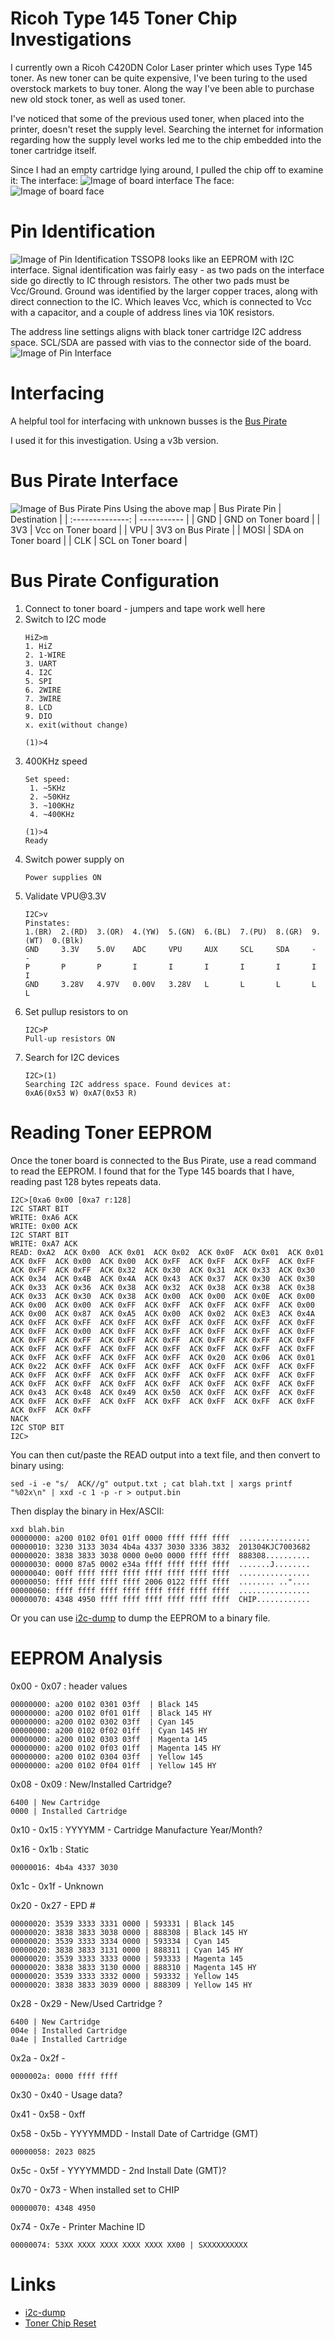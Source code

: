 # Ricoh Type 145 Toner Chip Investigations
I currently own a Ricoh C420DN Color Laser printer which uses Type 145 toner.  As new toner can be quite expensive, I've been turing to the used overstock markets to buy toner.  Along the way I've been able to purchase new old stock toner, as well as used toner.

I've noticed that some of the previous used toner, when placed into the printer, doesn't reset the supply level.  Searching the internet for information regarding how the supply level works led me to the chip embedded into the toner cartridge itself.  

Since I had an empty cartridge lying around, I pulled the chip off to examine it:
The interface:
![Image of board interface](images/ricohtype145boardinterface.jpg)
The face:
![Image of board face](images/ricohtype145boardface.jpg)

# Pin Identification
![Image of Pin Identification](images/ricohtype145boardident.jpg)
TSSOP8 looks like an EEPROM with I2C interface.  Signal identification was fairly easy - as two pads on the interface side go directly to IC through resistors.  The other two pads must be Vcc/Ground.  Ground was identified by the larger copper traces, along with direct connection to the IC.  Which leaves Vcc, which is connected to Vcc with a capacitor, and a couple of address lines via 10K resistors.  

The address line settings aligns with black toner cartridge I2C address space. SCL/SDA are passed with vias to the connector side of the board.  
![Image of Pin Interface](images/ricohtype145boardinterfaceident.jpg)

# Interfacing 
A helpful tool for interfacing with unknown busses is the [Bus Pirate](http://dangerousprototypes.com/docs/Bus_Pirate) 

I used it for this investigation.  Using a v3b version. 

# Bus Pirate Interface
![Image of Bus Pirate Pins](images/Bp-cable-color.png)
Using the above map
| Bus Pirate Pin | Destination |
| :--------------: | ----------- |
| GND            | GND on Toner board |
| 3V3            | Vcc on Toner board |
| VPU            | 3V3 on Bus Pirate |
| MOSI           | SDA on Toner board |
| CLK            | SCL on Toner board |

# Bus Pirate Configuration
<ol>
<li>Connect to toner board - jumpers and tape work well here</li>
<li>Switch to I2C mode

```
HiZ>m
1. HiZ
2. 1-WIRE
3. UART
4. I2C
5. SPI
6. 2WIRE
7. 3WIRE
8. LCD
9. DIO
x. exit(without change)

(1)>4
```
</li>
<li>400KHz speed

```
Set speed:
 1. ~5KHz
 2. ~50KHz
 3. ~100KHz
 4. ~400KHz

(1)>4
Ready
```
</li>
<li>Switch power supply on

```I2C>W
Power supplies ON
```
</li>
<li>Validate VPU@3.3V

```
I2C>v
Pinstates:
1.(BR)  2.(RD)  3.(OR)  4.(YW)  5.(GN)  6.(BL)  7.(PU)  8.(GR)  9.(WT)  0.(Blk)
GND     3.3V    5.0V    ADC     VPU     AUX     SCL     SDA     -       -
P       P       P       I       I       I       I       I       I       I
GND     3.28V   4.97V   0.00V   3.28V   L       L       L       L       L
```
</li>
<li>Set pullup resistors to on

```
I2C>P
Pull-up resistors ON
```
</li>
<li>Search for I2C devices

```
I2C>(1)
Searching I2C address space. Found devices at:
0xA6(0x53 W) 0xA7(0x53 R)
```
</li>
</ol>

# Reading Toner EEPROM
Once the toner board is connected to the Bus Pirate, use a read command to read the EEPROM.  I found that for the Type 145 boards that I have, reading past 128 bytes repeats data.
```
I2C>[0xa6 0x00 [0xa7 r:128]
I2C START BIT
WRITE: 0xA6 ACK
WRITE: 0x00 ACK
I2C START BIT
WRITE: 0xA7 ACK
READ: 0xA2  ACK 0x00  ACK 0x01  ACK 0x02  ACK 0x0F  ACK 0x01  ACK 0x01  ACK 0xFF  ACK 0x00  ACK 0x00  ACK 0xFF  ACK 0xFF  ACK 0xFF  ACK 0xFF  ACK 0xFF  ACK 0xFF  ACK 0x32  ACK 0x30  ACK 0x31  ACK 0x33  ACK 0x30  ACK 0x34  ACK 0x4B  ACK 0x4A  ACK 0x43  ACK 0x37  ACK 0x30  ACK 0x30  ACK 0x33  ACK 0x36  ACK 0x38  ACK 0x32  ACK 0x38  ACK 0x38  ACK 0x38  ACK 0x33  ACK 0x30  ACK 0x38  ACK 0x00  ACK 0x00  ACK 0x0E  ACK 0x00  ACK 0x00  ACK 0x00  ACK 0xFF  ACK 0xFF  ACK 0xFF  ACK 0xFF  ACK 0x00  ACK 0x00  ACK 0x87  ACK 0xA5  ACK 0x00  ACK 0x02  ACK 0xE3  ACK 0x4A  ACK 0xFF  ACK 0xFF  ACK 0xFF  ACK 0xFF  ACK 0xFF  ACK 0xFF  ACK 0xFF  ACK 0xFF  ACK 0x00  ACK 0xFF  ACK 0xFF  ACK 0xFF  ACK 0xFF  ACK 0xFF  ACK 0xFF  ACK 0xFF  ACK 0xFF  ACK 0xFF  ACK 0xFF  ACK 0xFF  ACK 0xFF  ACK 0xFF  ACK 0xFF  ACK 0xFF  ACK 0xFF  ACK 0xFF  ACK 0xFF  ACK 0xFF  ACK 0xFF  ACK 0xFF  ACK 0xFF  ACK 0xFF  ACK 0x20  ACK 0x06  ACK 0x01  ACK 0x22  ACK 0xFF  ACK 0xFF  ACK 0xFF  ACK 0xFF  ACK 0xFF  ACK 0xFF  ACK 0xFF  ACK 0xFF  ACK 0xFF  ACK 0xFF  ACK 0xFF  ACK 0xFF  ACK 0xFF  ACK 0xFF  ACK 0xFF  ACK 0xFF  ACK 0xFF  ACK 0xFF  ACK 0xFF  ACK 0xFF  ACK 0x43  ACK 0x48  ACK 0x49  ACK 0x50  ACK 0xFF  ACK 0xFF  ACK 0xFF  ACK 0xFF  ACK 0xFF  ACK 0xFF  ACK 0xFF  ACK 0xFF  ACK 0xFF  ACK 0xFF  ACK 0xFF  ACK 0xFF
NACK
I2C STOP BIT
I2C>
```

You can then cut/paste the READ output into a text file, and then convert to binary using:
```
sed -i -e "s/  ACK//g" output.txt ; cat blah.txt | xargs printf "%02x\n" | xxd -c 1 -p -r > output.bin
```
Then display the binary in Hex/ASCII:
```
xxd blah.bin
00000000: a200 0102 0f01 01ff 0000 ffff ffff ffff  ................
00000010: 3230 3133 3034 4b4a 4337 3030 3336 3832  201304KJC7003682
00000020: 3838 3833 3038 0000 0e00 0000 ffff ffff  888308..........
00000030: 0000 87a5 0002 e34a ffff ffff ffff ffff  .......J........
00000040: 00ff ffff ffff ffff ffff ffff ffff ffff  ................
00000050: ffff ffff ffff ffff 2006 0122 ffff ffff  ........ .."....
00000060: ffff ffff ffff ffff ffff ffff ffff ffff  ................
00000070: 4348 4950 ffff ffff ffff ffff ffff ffff  CHIP............
```

Or you can use [i2c-dump](https://github.com/AdamLaurie/i2c-dump/tree/master) to dump the EEPROM to a binary file. 
# EEPROM Analysis
0x00 - 0x07 : header values
```
00000000: a200 0102 0301 03ff  | Black 145
00000000: a200 0102 0f01 01ff  | Black 145 HY
00000000: a200 0102 0302 03ff  | Cyan 145 
00000000: a200 0102 0f02 01ff  | Cyan 145 HY
00000000: a200 0102 0303 03ff  | Magenta 145 
00000000: a200 0102 0f03 01ff  | Magenta 145 HY
00000000: a200 0102 0304 03ff  | Yellow 145 
00000000: a200 0102 0f04 01ff  | Yellow 145 HY

```
0x08 - 0x09 : New/Installed Cartridge?
```
6400 | New Cartridge
0000 | Installed Cartridge
```
0x10 - 0x15 : YYYYMM - Cartridge Manufacture Year/Month?

0x16 - 0x1b : Static 
```
00000016: 4b4a 4337 3030
```
0x1c - 0x1f - Unknown

0x20 - 0x27 - EPD #
```
00000020: 3539 3333 3331 0000 | 593331 | Black 145
00000020: 3838 3833 3038 0000 | 888308 | Black 145 HY
00000020: 3539 3333 3334 0000 | 593334 | Cyan 145
00000020: 3838 3833 3131 0000 | 888311 | Cyan 145 HY
00000020: 3539 3333 3333 0000 | 593333 | Magenta 145
00000020: 3838 3833 3130 0000 | 888310 | Magenta 145 HY
00000020: 3539 3333 3332 0000 | 593332 | Yellow 145
00000020: 3838 3833 3039 0000 | 888309 | Yellow 145 HY
```
0x28 - 0x29 - New/Used Cartridge ?
```
6400 | New Cartridge
004e | Installed Cartridge
0a4e | Installed Cartridge
```

0x2a - 0x2f -
```
0000002a: 0000 ffff ffff
```

0x30 - 0x40 - Usage data?

0x41 - 0x58 - 0xff

0x58 - 0x5b - YYYYMMDD - Install Date of Cartridge (GMT)
```
00000058: 2023 0825
```
0x5c - 0x5f - YYYYMMDD - 2nd Install Date (GMT)?

0x70 - 0x73 - When installed set to CHIP
```
00000070: 4348 4950
```

0x74 - 0x7e - Printer Machine ID
```
00000074: 53XX XXXX XXXX XXXX XXXX XX00 | SXXXXXXXXXX
```

# Links
* [i2c-dump](https://github.com/AdamLaurie/i2c-dump/tree/master)
* [Toner Chip Reset](https://github.com/lugu/toner_chip_reset)
